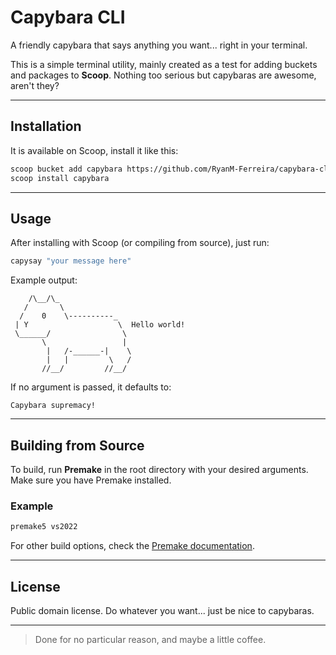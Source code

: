 # Capybara CLI

A friendly capybara that says anything you want... right in your terminal.

This is a simple terminal utility, mainly created as a test for adding buckets and packages to **Scoop**. Nothing too serious but capybaras are awesome, aren't they?

---

## Installation

It is available on Scoop, install it like this:

```bash
scoop bucket add capybara https://github.com/RyanM-Ferreira/capybara-cli
scoop install capybara
```

---

## Usage

After installing with Scoop (or compiling from source), just run:

```bash
capysay "your message here"
```

Example output:

```plaintext
    /\__/\_
   /       \
  /    0    \----------_
 | Y                    \  Hello world!
 \______/                \
       \                 |
        |   /-______-|    \
        |   |         \   /
       //__/         //__/
```

If no argument is passed, it defaults to:

```plaintext
Capybara supremacy!
```

---

## Building from Source

To build, run **Premake** in the root directory with your desired arguments. Make sure you have Premake installed.

### Example

```bash
premake5 vs2022
```

For other build options, check the [Premake documentation](https://premake.github.io/docs/Using-Premake).

---

## License

Public domain license. Do whatever you want... just be nice to capybaras.

---

> Done for no particular reason, and maybe a little coffee.
